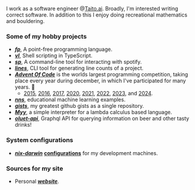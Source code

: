 I work as a software engineer @[Taito.ai](https://www.taito.ai).
Broadly, I'm interested writing correct software.
In addition to this I enjoy doing recreational mathematics and bouldering.

### Some of my hobby projects
- [***fp***](https://github.com/japiirainen/fp), A point-free programming language.
- [***vl***](https://github.com/japiirainen/vl), Shell scripting in TypeScript.
- [***sp***](https://github.com/japiirainen/sp), A command-line tool for interacting with spotify.
- [***lines***](https://github.com/japiirainen/lines), CLI tool for generating line counts of a project.
- [***Advent Of Code***](https://adventofcode.com/) is the worlds largest programming competition, taking place every year during december, in which I've participated for many years. 🎄
  - [2015](https://github.com/japiirainen/aoc-2015), [2016](https://github.com/japiirainen/aoc-2016), [2017](https://github.com/japiirainen/aoc-2017), [2020](https://github.com/japiirainen/aoc-2020), [2021](https://github.com/japiirainen/aoc-2021), [2022](https://github.com/japiirainen/aoc-2022), [2023](https://github.com/japiirainen/aoc-2023), and [2024](https://github.com/japiirainen/aoc-2024).
- [***nns***](https://github.com/japiirainen/nns), educational machine learning examples.
- [***gists***](https://github.com/japiirainen/gists), my greatest github gists as a single repository.
- [***Myy***](https://github.com/japiirainen/myy), a simple interpreter for a lambda calculus based language.
- [***oluet-api***](https://github.com/japiirainen/go-oluet-api), Graphql API for querying information on beer and other tasty drinks!

### System configurations
- [***nix-darwin***](https://github.com/LnL7/nix-darwin) [**configurations**](https://github.com/japiirainen/darwin) for my development machines.

### Sources for my site
- Personal [***website***](https://github.com/japiirainen/japiirainen.github.io).
